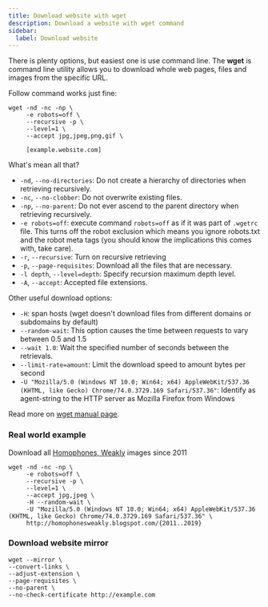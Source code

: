 ```yaml
---
title: Download website with wget
description: Download a website with wget command
sidebar:
  label: Download website
---
```



There is plenty options, but easiest one is use command line. The **wget** is command line utility 
allows you to download whole web pages, files and images from the specific URL.

Follow command works just fine:

```shell
wget -nd -nc -np \
     -e robots=off \
     --recursive -p \
     --level=1 \
     --accept jpg,jpeg,png,gif \
     
     [example.website.com]
```

What's mean all that?

* `-nd`, `--no-directories`: Do not create a hierarchy of directories when retrieving recursively.
* `-nc`, `--no-clobber`: Do not overwrite existing files.
* `-np`, `--no-parent`: Do not ever ascend to the parent directory when retrieving recursively.
* `-e robots=off`: execute command `robots=off` as if it was part of
  `.wgetrc` file. This turns off the robot exclusion which means you ignore
  robots.txt and the robot meta tags (you should know the implications this comes with, take care).
* `-r`, `--recursive`: Turn on recursive retrieving
* `-p`, `--page-requisites`: Download all the files that are necessary.
* `-l depth`, `--level=depth`: Specify recursion maximum depth level.
* `-A`, `--accept`: Accepted file extensions.

Other useful download options:

* `-H`: span hosts (wget doesn't download files from different domains or subdomains by default)
* `--random-wait`: This option causes the time between requests to vary between 0.5 and 1.5
* `--wait 1.0`: Wait the specified number of seconds between the retrievals.
* `--limit-rate=amount`: Limit the download speed to amount bytes per second
* `-U "Mozilla/5.0 (Windows NT 10.0; Win64; x64) AppleWebKit/537.36 (KHTML, like Gecko) Chrome/74.0.3729.169 Safari/537.36"`: Identify as agent-string to the HTTP server as Mozilla Firefox from Windows

Read more on [wget manual page](https://www.gnu.org/software/wget/manual/wget.html).

### Real world example

Download all [Homophones, Weakly](http://homophonesweakly.blogspot.com/) images since 2011

```shell
wget -nd -nc -np \
     -e robots=off \
     --recursive -p \
     --level=1 \
     --accept jpg,jpeg \
     -H --random-wait \
     -U "Mozilla/5.0 (Windows NT 10.0; Win64; x64) AppleWebKit/537.36 (KHTML, like Gecko) Chrome/74.0.3729.169 Safari/537.36" \
     http://homophonesweakly.blogspot.com/{2011..2019}
```

### Download website mirror

```shell
wget --mirror \
--convert-links \
--adjust-extension \
--page-requisites \
--no-parent \
--no-check-certificate http://example.com
```
